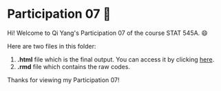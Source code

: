 # Participation 07 :bookmark: 

Hi! Welcome to Qi Yang's Participation 07 of the course STAT 545A. :smile:

Here are two files in this folder:
1. **.html** file which is the final output. You can access it by clicking [here](https://qiyangqd.github.io/STAT545-participation/CM07/cm007-exercise.html). 
2. **.rmd** file which contains the raw codes. 

Thanks for viewing my Participation 07!

